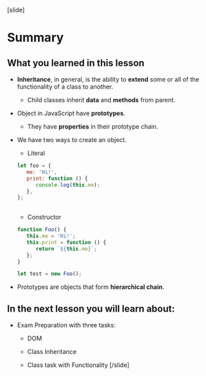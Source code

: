 [slide]

# Summary

## What you learned in this lesson

-  **Inheritance**, in general, is the ability to **extend** some or all of the functionality of a class to another.

   -  Child classes inherit **data** and **methods** from parent.

-  Object in JavaScript have **prototypes**.
   -  They have **properties** in their prototype chain.
-  We have two ways to create an object.

   -  Literal

   ```js
   let foo = {
      me: 'Hi!',
      print: function () {
         console.log(this.me);
      },
   };
  
   ```

   -  Constructor

   ```js 
   function Foo() {
      this.me = 'Hi!';
      this.print = function () {
         return `${this.me}`;
      };
   }

   let test = new Foo();
   ```

-  Prototypes are objects that form **hierarchical chain**.

## In the next lesson you will learn about:

- Exam Preparation with three tasks:

   - DOM

   - Class Inheritance

   - Class task with Functionality
[/slide]
